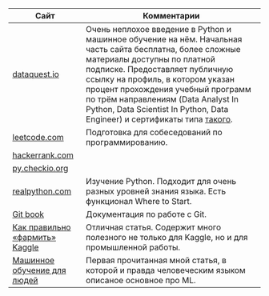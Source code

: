 | Сайт                                                         | Комментарии                                                  |
| ------------------------------------------------------------ | ------------------------------------------------------------ |
| [dataquest.io](https://www.dataquest.io/)                    | Очень неплохое введение в Python и машинное обучение на нём. Начальная часть сайта бесплатна, более сложные материалы доступны по платной подписке. Предоставляет публичную ссылку на профиль, в котором указан процент прохождения учебный программ по трём направлениям (Data Analyst In Python, Data Scientist In Python, Data Engineer) и сертификаты типа [такого](https://www.dataquest.io/view_cert/JGD1IJJVX2OZVZLXH46J/). |
| [leetcode.com](https://leetcode.com/)                        | Подготовка для собеседований по программированию.            |
| [hackerrank.com](https://www.hackerrank.com/)                |                                                              |
| [py.checkio.org](https://py.checkio.org/)                    |                                                              |
| [realpython.com](https://realpython.com/)                    | Изучение Python. Подходит для очень разных уровней знания языка. Есть функционал Where to Start. |
| [Git book](https://git-scm.com/book/ru/v1)                   | Документация по работе с Git.                                |
| [Как правильно «фармить» Kaggle](https://habr.com/company/ods/blog/426227/) | Отличная статья. Содержит много полезного не только для Kaggle, но и для промышленной работы. |
|[Машинное обучение для людей](https://vas3k.ru/blog/machine_learning/)|Первая прочитанная мной статья, в которой и правда человеческим языком описаное основное про ML.|



